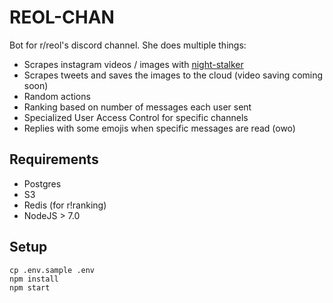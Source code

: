# REOL-CHAN

Bot for r/reol's discord channel.
She does multiple things:
- Scrapes instagram videos / images with [night-stalker](https://github.com/causztic/night-stalker)
- Scrapes tweets and saves the images to the cloud (video saving coming soon)
- Random actions
- Ranking based on number of messages each user sent
- Specialized User Access Control for specific channels
- Replies with some emojis when specific messages are read (owo)

## Requirements
- Postgres
- S3
- Redis (for r!ranking)
- NodeJS > 7.0

## Setup
```
cp .env.sample .env
npm install
npm start
```
